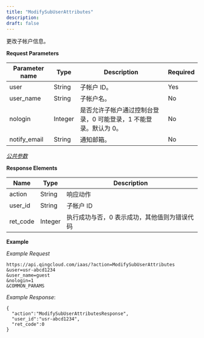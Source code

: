 ```yaml
---
title: "ModifySubUserAttributes"
description: 
draft: false
---
```




更改子帐户信息。

**Request Parameters**

| Parameter name | Type | Description | Required |
| --- | --- | --- | --- |
| user | String | 子帐户 ID。 | Yes |
| user_name | String | 子帐户名。 | No |
| nologin | Integer | 是否允许子帐户通过控制台登录，0 可能登录，1 不能登录。默认为 0。 | No |
| notify_email | String | 通知邮箱。 | No |

[_公共参数_](../../common/parameters.html#api-common-parameters)

**Response Elements**

| Name | Type | Description |
| --- | --- | --- |
| action | String | 响应动作 |
| user_id | String | 子帐户 ID |
| ret_code | Integer | 执行成功与否，0 表示成功，其他值则为错误代码 |

**Example**

_Example Request_

```
https://api.qingcloud.com/iaas/?action=ModifySubUserAttributes
&user=usr-abcd1234
&user_name=guest
&nologin=1
&COMMON_PARAMS
```

_Example Response_:

```
{
  "action":"ModifySubUserAttributesResponse",
  "user_id":"usr-abcd1234",
  "ret_code":0
}
```
